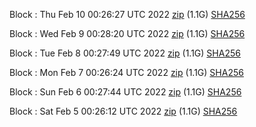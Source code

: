 Block [](https://testnet-insight.dashevo.org/insight/block/): Thu Feb 10 00:26:27 UTC 2022 [zip](https://dash-bootstrap.ams3.digitaloceanspaces.com/testnet/2022-02-10/bootstrap.dat.zip) (1.1G) [SHA256](https://dash-bootstrap.ams3.digitaloceanspaces.com/testnet/2022-02-10/sha256.txt)

Block [](https://testnet-insight.dashevo.org/insight/block/): Wed Feb  9 00:28:20 UTC 2022 [zip](https://dash-bootstrap.ams3.digitaloceanspaces.com/testnet/2022-02-09/bootstrap.dat.zip) (1.1G) [SHA256](https://dash-bootstrap.ams3.digitaloceanspaces.com/testnet/2022-02-09/sha256.txt)

Block [](https://testnet-insight.dashevo.org/insight/block/): Tue Feb  8 00:27:49 UTC 2022 [zip](https://dash-bootstrap.ams3.digitaloceanspaces.com/testnet/2022-02-08/bootstrap.dat.zip) (1.1G) [SHA256](https://dash-bootstrap.ams3.digitaloceanspaces.com/testnet/2022-02-08/sha256.txt)

Block [](https://testnet-insight.dashevo.org/insight/block/): Mon Feb  7 00:26:24 UTC 2022 [zip](https://dash-bootstrap.ams3.digitaloceanspaces.com/testnet/2022-02-07/bootstrap.dat.zip) (1.1G) [SHA256](https://dash-bootstrap.ams3.digitaloceanspaces.com/testnet/2022-02-07/sha256.txt)

Block [](https://testnet-insight.dashevo.org/insight/block/): Sun Feb  6 00:27:44 UTC 2022 [zip](https://dash-bootstrap.ams3.digitaloceanspaces.com/testnet/2022-02-06/bootstrap.dat.zip) (1.1G) [SHA256](https://dash-bootstrap.ams3.digitaloceanspaces.com/testnet/2022-02-06/sha256.txt)

Block [](https://testnet-insight.dashevo.org/insight/block/): Sat Feb  5 00:26:12 UTC 2022 [zip](https://dash-bootstrap.ams3.digitaloceanspaces.com/testnet/2022-02-05/bootstrap.dat.zip) (1.1G) [SHA256](https://dash-bootstrap.ams3.digitaloceanspaces.com/testnet/2022-02-05/sha256.txt)
